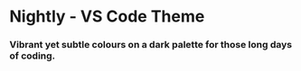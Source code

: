 # Nightly - VS Code Theme

### Vibrant yet subtle colours on a dark palette for those long days of coding.
